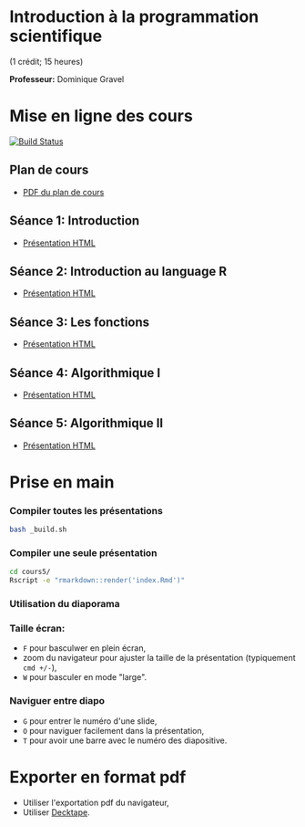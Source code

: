 # Introduction à la programmation scientifique
(1 crédit; 15 heures)

**Professeur:** Dominique Gravel

# Mise en ligne des cours
[![Build Status](https://travis-ci.org/EcoNumUdS/BIO109.svg?branch=master)](https://travis-ci.org/EcoNumUdS/BIO109)

## Plan de cours

- [PDF du plan de cours](./syllabus/syllabus.pdf)

## Séance 1: Introduction

- [Présentation HTML](https://econumuds.github.io/BIO109/cours1)


## Séance 2: Introduction au language R

- [Présentation HTML](https://econumuds.github.io/BIO109/cours2)

## Séance 3: Les fonctions

- [Présentation HTML](https://econumuds.github.io/BIO109/cours3)

## Séance 4: Algorithmique I

- [Présentation HTML](https://econumuds.github.io/BIO109/cours4)

## Séance 5: Algorithmique II

- [Présentation HTML](https://econumuds.github.io/BIO109/cours5)

# Prise en main

### Compiler toutes les présentations

```bash
bash _build.sh
```

### Compiler une seule présentation

```bash
cd cours5/
Rscript -e "rmarkdown::render('index.Rmd')"
```


### Utilisation du diaporama

### Taille écran:

  - `F` pour basculwer en plein écran,
  - zoom du navigateur pour ajuster la taille de la présentation (typiquement `cmd +/-`),
  - `W` pour basculer en mode "large".

### Naviguer entre diapo

  - `G` pour entrer le numéro d'une slide,
  - `O` pour naviguer facilement dans la présentation,
  - `T` pour avoir une barre avec le numéro des diapositive.

# Exporter en format pdf

- Utiliser l'exportation pdf du navigateur,
- Utiliser [Decktape](https://github.com/astefanutti/decktape).
